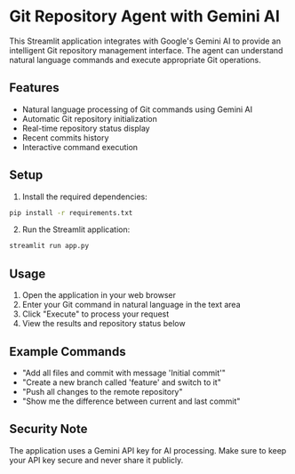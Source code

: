 # Git Repository Agent with Gemini AI

This Streamlit application integrates with Google's Gemini AI to provide an intelligent Git repository management interface. The agent can understand natural language commands and execute appropriate Git operations.

## Features

- Natural language processing of Git commands using Gemini AI
- Automatic Git repository initialization
- Real-time repository status display
- Recent commits history
- Interactive command execution

## Setup

1. Install the required dependencies:
```bash
pip install -r requirements.txt
```

2. Run the Streamlit application:
```bash
streamlit run app.py
```

## Usage

1. Open the application in your web browser
2. Enter your Git command in natural language in the text area
3. Click "Execute" to process your request
4. View the results and repository status below

## Example Commands

- "Add all files and commit with message 'Initial commit'"
- "Create a new branch called 'feature' and switch to it"
- "Push all changes to the remote repository"
- "Show me the difference between current and last commit"

## Security Note

The application uses a Gemini API key for AI processing. Make sure to keep your API key secure and never share it publicly. 